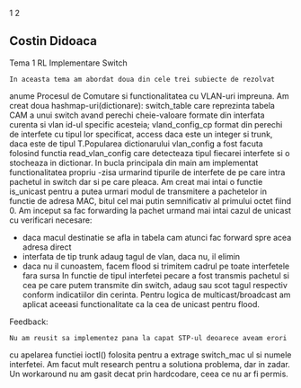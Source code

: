 1 2
## Costin Didoaca ##


Tema 1 RL
Implementare Switch

    In aceasta tema am abordat doua din cele trei subiecte de rezolvat
anume Procesul de Comutare si functionalitatea cu VLAN-uri impreuna.
Am creat doua hashmap-uri(dictionare): switch_table care reprezinta tabela 
CAM a unui switch avand perechi cheie-valoare formate din interfata curenta 
si vlan id-ul specific acesteia; vland_config_cp format din perechi de 
interfete cu tipul lor specificat, access daca este un integer si trunk,
daca este de tipul T.Popularea dictionarului vlan_config a fost facuta 
folosind functia read_vlan_config care detecteaza tipul fiecarei interfete 
si o stocheaza in dictionar.
    In bucla principala din main am implementat functionalitatea propriu
-zisa urmarind tipurile de interfete de pe care intra pachetul in switch
dar si pe care pleaca. Am creat mai intai o functie is_unicast pentru a 
putea urmari modul de transmitere a pachetelor in functie de adresa MAC,
bitul cel mai putin semnificativ al primului octet fiind 0. Am inceput
sa fac forwarding la pachet urmand mai intai cazul de unicast cu verificari
necesare:
- daca macul destinatie se afla in tabela cam atunci fac forward spre acea
adresa direct
- interfata de tip trunk adaug tagul de vlan, daca nu, il elimin
- daca nu il cunoastem, facem flood si trimitem cadrul pe toate interfetele 
fara sursa
    In functie de tipul interfetei pecare a fost transmis pachetul si cea
pe care putem transmite din switch, adaug sau scot tagul respectiv conform
indicatiilor din cerinta. 
    Pentru logica de multicast/broadcast am aplicat aceeasi functionalitate 
ca la cea de unicast pentru flood.

Feedback: 

    Nu am reusit sa implementez pana la capat STP-ul deoarece aveam erori
cu apelarea functiei ioctl() folosita pentru a extrage switch_mac ul si 
numele interfetei. Am facut mult research pentru a solutiona problema, dar 
in zadar. Un workaround nu am gasit decat prin hardcodare, ceea ce nu ar 
fi permis.
